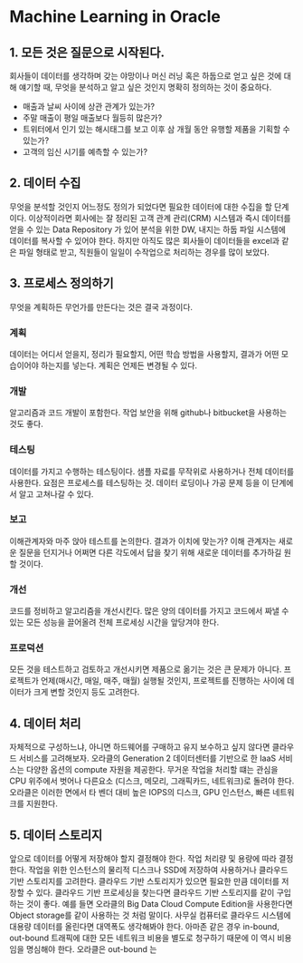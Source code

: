 # Machine Learning in Oracle

## 1. 모든 것은 질문으로 시작된다.                  
회사들이 데이터를 생각하며 갖는 야망이나 머신 러닝 혹은 하둡으로 얻고 싶은 것에 대해 얘기할 때, 무엇을 분석하고 알고 싶은 것인지 명확히 정의하는 것이 중요하다.

* 매출과 날씨 사이에 상관 관계가 있는가?
* 주말 매출이 평일 매출보다 월등히 많은가?
* 트위터에서 인기 있는 해시태그를 보고 이후 삼 개월 동안 유행할 제품을 기획할 수 있는가?
* 고객의 임신 시기를 예측할 수 있는가?

## 2. 데이터 수집

무엇을 분석할 것인지 어느정도 정의가 되었다면 필요한 데이터에 대한 수집을 할 단계이다. 이상적이라면 회사에는 잘 정리된 고객 관계 관리(CRM) 시스템과 즉시 데이터를 얻을 수 있는 Data Repository 가 있어 분석을 위한 DW, 내지는 하둡 파일 시스템에 데이터를 복사할 수 있어야 한다. 하지만 아직도 많은 회사들이 데이터들을 excel과 같은 파일 형태로 받고, 직원들이 일일이 수작업으로 처리하는 경우를 많이 보았다. 

## 3. 프로세스 정의하기
무엇을 계획하든 무언가를 만든다는 것은 결국 과정이다. 

### 계획 
데이터는 어디서 얻을지, 정리가 필요할지, 어떤 학습 방법을 사용할지, 결과가 어떤 모습이어야 하는지를 넣는다. 계획은 언제든 변경될 수 있다.

### 개발
알고리즘과 코드 개발이 포함한다. 작업 보안을 위해 github나 bitbucket을 사용하는 것도 좋다.

### 테스팅
데이터를 가지고 수행하는 테스팅이다. 샘플 자료를 무작위로 사용하거나 전체 데이터를 사용한다. 요점은 프로세스를 테스팅하는 것. 데이터 로딩이나 가공 문제 등을 이 단계에서 알고 고쳐나갈 수 있다.

### 보고
이해관계자와 마주 앉아 테스트를 논의한다. 결과가 이치에 맞는가? 이해 관계자는 새로운 질문을 던지거나 어쩌면 다른 각도에서 답을 찾기 위해 새로운 데이터를 추가하길 원할 것이다.

### 개선 
코드를 정비하고 알고리즘을 개선시킨다. 많은 양의 데이터를 가지고 코드에서 짜낼 수 있는 모든 성능을 끌어올려 전체 프로세싱 시간을 앞당겨야 한다.        

### 프로덕션
모든 것을 테스트하고 검토하고 개선시키면 제품으로 옮기는 것은 큰 문제가 아니다. 프로젝트가 언제(매시간, 매일, 매주, 매월) 실행될 것인지, 프로젝트를 진행하는 사이에 데이터가 크게 변할 것인지 등도 고려한다.  

## 4. 데이터 처리
자체적으로 구성하느냐, 아니면 하드웨어를 구매하고 유지 보수하고 싶지 않다면 클라우드 서비스를 고려해보자. 오라클의 Generation 2 데이터센터를 기반으로 한 IaaS 서비스는 다양한 옵션의 compute 자원을 제공한다. 무거운 작업을 처리할 떄는 관심을 CPU 위주에서 벗어나 다른요소 (디스크, 메모리, 그래픽카드, 네트워크)로 돌려야 한다. 오라클은 이러한 면에서 타 벤더 대비 높은 IOPS의 디스크, GPU 인스턴스, 빠른 네트워크를 지원한다. 

## 5. 데이터 스토리지
앞으로 데이터를 어떻게 저장해야 할지 결정해야 한다. 작업 처리량 및 용량에 따라 결정한다. 작업을 위한 인스턴스의 물리적 디스크나 SSD에 저장하여 사용하거나 클라우드 기반 스토리지를 고려한다. 클라우드 기반 스토리지가 있으면 필요한 만큼 데이터를 저장할 수 있다. 클라우드 기반 프로세싱을 찾는다면 클라우드 기반 스토리지를 같이 구입하는 것이 좋다. 예를 들면 오라클의 Big Data Cloud Compute Edition을 사용한다면 Object storage를 같이 사용하는 것 처럼 말이다. 사무실 컴퓨터로 클라우드 시스템에 대용량 데이터를 올린다면 대역폭도 생각해봐야 한다. 아마존 같은 경우 in-bound, out-bound 트래픽에 대한 모든 네트워크 비용을 별도로 청구하기 때문에 이 역시 비용임을 명심해야 한다. 오라클은 out-bound 는                                                                                                                                                                                                                                                                                                                                                                                                                                                                                                                                                                                                                                                                                                                                                                                                                                                                                                                                                                                                                                                                                                                                                                                                                                                                                                                                                                                                                                                                                                                                                                                                                                                                                                                                                                                                                                                                                                                                                                                                                                                                                                                                                                                                                                                                                                                                                                                                                                                                                                                                                                                                                                                                                                                                                                                                                                                                                                                                                                                                                                                                                                                                                                                                                                                                                                                                                                                                                       
<!--stackedit_data:
eyJoaXN0b3J5IjpbMTA4NTUxMzgyLDE5MTg0MzExMTEsLTQwOD
g0NjcxNCwtMzg0NTc2OTcyLC0xNTIwNjQ4ODA0XX0=
-->